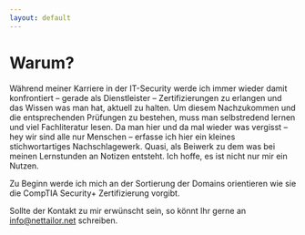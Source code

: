 ```yaml
---
layout: default
---
```


Warum?
======

Während meiner Karriere in der IT-Security werde ich immer wieder damit konfrontiert – gerade als Dienstleister  – Zertifizierungen zu erlangen und das Wissen was man hat, aktuell zu halten. Um diesem Nachzukommen und die entsprechenden Prüfungen zu bestehen, muss man selbstredend lernen und viel Fachliteratur lesen. Da man hier und da mal wieder was vergisst – hey wir sind alle nur Menschen – erfasse ich hier  ein kleines stichwortartiges Nachschlagewerk. Quasi, als Beiwerk zu dem was bei meinen Lernstunden an Notizen entsteht. Ich hoffe, es ist nicht nur mir ein Nutzen.

Zu Beginn werde ich mich an der Sortierung der Domains orientieren wie sie die CompTIA Security+ Zertifizierung vorgibt.

Sollte der Kontakt zu mir erwünscht sein, so könnt Ihr gerne an info@nettailor.net schreiben.